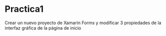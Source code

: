 # Practica1
 
Crear un nuevo proyecto de Xamarin Forms y modificar 3 propiedades de la
interfaz gráfica de la página de inicio
